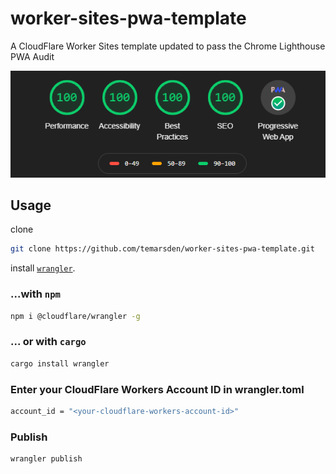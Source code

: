 # worker-sites-pwa-template
A CloudFlare Worker Sites template updated to pass the Chrome Lighthouse PWA Audit

![Lighthouse Audit](/chrome_lighthouse_audit.png)

## Usage

clone
```bash
git clone https://github.com/temarsden/worker-sites-pwa-template.git
```
install [`wrangler`](https://github.com/cloudflare/wrangler).

### ...with `npm`

```bash
npm i @cloudflare/wrangler -g
```

### ... or with `cargo`

```bash
cargo install wrangler
```

### Enter your CloudFlare Workers Account ID in wrangler.toml

```bash
account_id = "<your-cloudflare-workers-account-id>"
```

### Publish

```bash
wrangler publish
```
